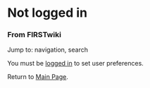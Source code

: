 # Not logged in

### From FIRSTwiki

Jump to: navigation, search

You must be [logged in](Special:Userlogin "Special:Userlogin" ) to
set user preferences.

Return to [Main Page](Main_Page "Main Page" ).

